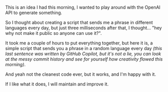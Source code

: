 This is an idea I had this morning, I wanted to play around with the OpenAI API to generate something.

So I thought about creating a script that sends me a phrase in different languages every day, but just three milliseconds after that, I thought... "hey why not make it public so anyone can use it?".

It took me a couple of hours to put everything together, but here it is, a simple script that sends you a phrase in a random language every day _(this last sentence was written by GitHub Copilot, but it's not a lie, you can look at the messy commit history and see for yourself how creativity flowed this morning)_.

And yeah not the cleanest code ever, but it works, and I'm happy with it.

If I like what it does, I will maintain and improve it.